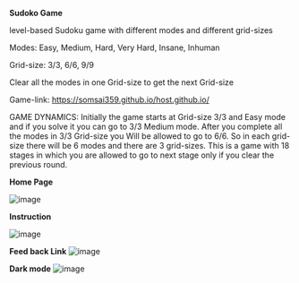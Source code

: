 **Sudoko Game**

 level-based Sudoku game with different modes and different grid-sizes

Modes: Easy, Medium, Hard, Very Hard, Insane, Inhuman

Grid-size: 3/3, 6/6, 9/9

Clear all the modes in one Grid-size to get the next Grid-size

Game-link: https://somsai359.github.io/host.github.io/

GAME DYNAMICS: Initially the game starts at Grid-size 3/3 and Easy mode and if you solve it you can go to 3/3 Medium mode. After you complete all the modes in 3/3 Grid-size you Will be allowed to go to 6/6. So in each grid-size there will be 6 modes and there are 3 grid-sizes. This is a game with 18 stages in which you are allowed to go to next stage only if you clear the previous round.

**Home Page**

![image](https://user-images.githubusercontent.com/76832603/221142635-1d6b2a84-e688-49ec-8db1-8e66f26fda93.png)

**Instruction**

![image](https://user-images.githubusercontent.com/76832603/221142927-239b4e76-3854-4860-bd45-49b2a5aa5959.png)

**Feed back Link**
![image](https://user-images.githubusercontent.com/76832603/221143164-de5e890b-eb86-4d3e-b2a6-307b0fca0493.png)

**Dark mode**
![image](https://user-images.githubusercontent.com/76832603/221142805-2e7f564a-2ca9-48f4-b18e-01815dc74359.png)

